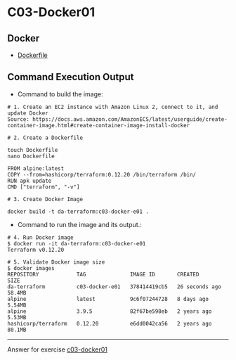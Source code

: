 # C03-Docker01

## Docker 
- [Dockerfile](Dockerfile)

## Command Execution Output
- Command to build the image:
```
# 1. Create an EC2 instance with Amazon Linux 2, connect to it, and update Docker 
Source: https://docs.aws.amazon.com/AmazonECS/latest/userguide/create-container-image.html#create-container-image-install-docker

# 2. Create a Dockerfile 

touch Dockerfile 
nano Dockerfile 

FROM alpine:latest
COPY --from=hashicorp/terraform:0.12.20 /bin/terraform /bin/
RUN apk update
CMD ["terraform", "-v"]

# 3. Create Docker Image 

docker build -t da-terraform:c03-docker-e01 .

```

- Command to run the image and its output.:
```
# 4. Run Docker image 
$ docker run -it da-terraform:c03-docker-e01
Terraform v0.12.20

# 5. Validate Docker image size 
$ docker images
REPOSITORY            TAG              IMAGE ID       CREATED          SIZE
da-terraform          c03-docker-e01   378414419cb5   26 seconds ago   58.4MB
alpine                latest           9c6f07244728   8 days ago       5.54MB
alpine                3.9.5            82f67be598eb   2 years ago      5.53MB
hashicorp/terraform   0.12.20          e6dd0042ca56   2 years ago      80.1MB

```

<!-- Don't change anything below this point-->
<!-- Before commiting, remove both commented lines--> 
***
Answer for exercise [c03-docker01](https://github.com/devopsacademyau/academy/blob/af3225a3436f263164e8daebc6bbd1ef3122b900/classes/03class/exercises/c03-docker01/README.md)